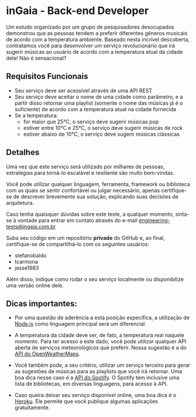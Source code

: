 # inGaia - Back-end Developer

Um estudo organizado por um grupo de pesquisadores desocupados demonstrou que as pessoas tendem a preferir diferentes gêneros musicais de acordo com a temperatura ambiente. Baseado nesta incrível descoberta, contratamos você para desenvolver um serviço revolucionário que irá sugerir músicas ao usuário de acordo com a temperatura atual da cidade dele! Não é sensacional?

## Requisitos Funcionais

- Seu serviço deve ser acessível através de uma API REST
- Seu serviço deve aceitar o nome de uma cidade como parâmetro, e a partir disso retornar uma playlist (somente o nome das músicas já é o suficiente) de acordo com a temperatura atual na cidade fornecida
- Se a temperatura:
    - for maior que 25°C, o serviço deve sugerir músicas pop
    - estiver entre 10°C e 25°C, o serviço deve sugerir músicas de rock
    - estiver abaixo de 10°C, o serviço deve sugerir músicas clássicas

## Detalhes

Uma vez que este serviço será utilizado por milhares de pessoas, estratégias para torná-lo escalável e resiliente são muito bem-vindas.

Você pode utilizar qualquer linguagem, ferramenta, framework ou biblioteca com as quais se sentir confortável ou julgar necessário, apenas certifique-se de descrever brevemente sua solução, explicando suas decisões de arquitetura.

Caso tenha quaisquer dúvidas sobre este teste, a qualquer momento, sinta-se à vontade para entrar em contato através do e-mail engineering-tests@ingaia.com.br

Suba seu código em um repositório **privado** do GitHub e, ao final, certifique-se de compartilhá-lo com os seguintes usuários:

- stefanobaldo
- tcarmona
- jesse1983

Além disso, indique como rodar o seu serviço localmente ou disponibilize uma versão online dele.

## Dicas importantes:

- Por uma questão de aderência a esta posição específica, a utilização de [Node.js](https://nodejs.org) como linguagem principal será um diferencial.

- A temperatura da cidade deve ser, de fato, a temperatura real naquele momento. Para ter acesso a este dado, você pode utilizar qualquer API aberta de serviços meteorológicos que preferir. Nossa sugestão é a do [API do OpenWeatherMaps](https://openweathermap.org/api).

- Você também pode, a seu critério, utilizar um serviço terceiro para gerar as sugestões de músicas para as playlists que você irá retornar. Uma boa dica nesse caso é a [API do Spotify](https://developer.spotify.com/documentation/web-api/). O Spotify tem inclusive  uma lista de bibliotecas, em diversas linguagens, para acesso à API.

- Caso queira deixar seu serviço disponível online, uma boa dica é o [Heroku](https://www.heroku.com/). Ele permite que você publique algumas aplicações gratuitamente.

